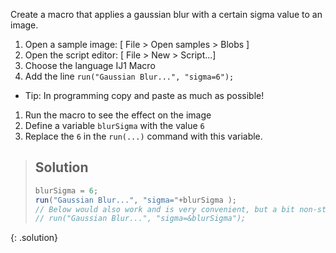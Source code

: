 Create a macro that applies a gaussian blur with a certain sigma value to an image.

1. Open a sample image: [ File > Open samples > Blobs ]
1. Open the script editor: [ File > New > Script...]
1. Choose the language IJ1 Macro
1. Add the line `run("Gaussian Blur...", "sigma=6");`
  - Tip: In programming copy and paste as much as possible!
1. Run the macro to see the effect on the image
1. Define a variable `blurSigma` with the value `6`
1. Replace the `6` in the `run(...)` command with this variable.

> ## Solution
> ```javascript
> blurSigma = 6;
> run("Gaussian Blur...", "sigma="+blurSigma );
> // Below would also work and is very convenient, but a bit non-standard...
> // run("Gaussian Blur...", "sigma=&blurSigma");
> ```
{: .solution}
